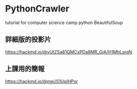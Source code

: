 # PythonCrawler
tutorial for computer science camp python BeautifulSoup

## 詳細版的投影片
https://hackmd.io/@yUtZSa81QMCxPDa8MR_GjA/H1MhLsrqN

## 上課用的簡報
https://hackmd.io/@mei/S1UpIHPxr
